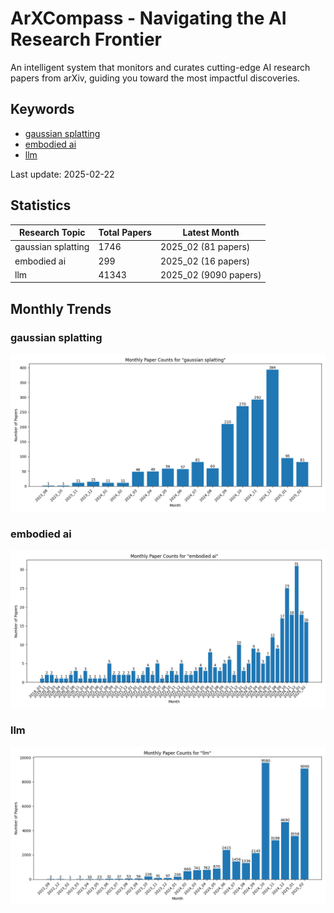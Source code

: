 # ArXCompass - Navigating the AI Research Frontier
An intelligent system that monitors and curates cutting-edge AI research papers from arXiv, guiding you toward the most impactful discoveries.

## Keywords

- [gaussian splatting](gaussian_splatting/)
- [embodied ai](embodied_ai/)
- [llm](llm/)

Last update: 2025-02-22

## Statistics

| Research Topic | Total Papers | Latest Month |
| --- | --- | --- |
| gaussian splatting | 1746 | 2025_02 (81 papers) |
| embodied ai | 299 | 2025_02 (16 papers) |
| llm | 41343 | 2025_02 (9090 papers) |

## Monthly Trends

### gaussian splatting

![Monthly Paper Counts for gaussian splatting](gaussian_splatting/monthly_stats.png)

### embodied ai

![Monthly Paper Counts for embodied ai](embodied_ai/monthly_stats.png)

### llm

![Monthly Paper Counts for llm](llm/monthly_stats.png)

